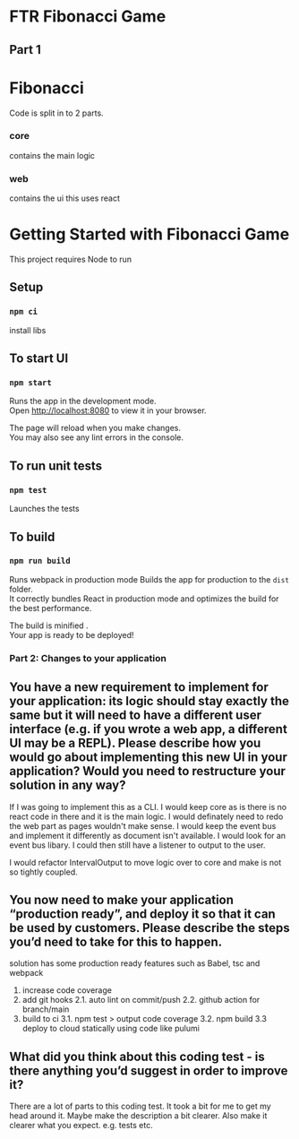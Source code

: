 # FTR Fibonacci Game

## Part 1

# Fibonacci
Code is split in to 2 parts. 
### core
contains the main logic
### web
contains the ui this uses react

# Getting Started with Fibonacci Game

This project requires Node to run

## Setup
### `npm ci`
install libs

## To start UI
### `npm start`

Runs the app in the development mode.\
Open [http://localhost:8080](http://localhost:8080) to view it in your browser.

The page will reload when you make changes.\
You may also see any lint errors in the console.

## To run unit tests

### `npm test`

Launches the tests

## To build

### `npm run build`
Runs webpack in production mode
Builds the app for production to the `dist` folder.\
It correctly bundles React in production mode and optimizes the build for the best performance.

The build is minified .\
Your app is ready to be deployed!


### Part 2: Changes to your application

##  You have a new requirement to implement for your application: its logic should stay exactly the same but it will need to have a different user interface (e.g. if you wrote a web app, a different UI may be a REPL). Please describe how you would go about implementing this new UI in your application? Would you need to restructure your solution in any way?

If I was going to implement this as a CLI. I would keep core as is there is no react code in there and it is the main logic. I would definately need to redo the web part as pages wouldn't make sense. I would keep the event bus and implement it differently as document isn't available. I would look for an event bus libary.  I could then still have a listener to output to the user.

I would refactor IntervalOutput to move logic over to core and make is not so tightly coupled.

##  You now need to make your application “production ready”, and deploy it so that it can be used by customers. Please describe the steps you’d need to take for this to happen.
solution has some production ready features such as Babel, tsc and webpack
1. increase code coverage
2. add git hooks
  2.1. auto lint on commit/push
  2.2. github action for branch/main
3. build to ci
  3.1. npm test > output code coverage
  3.2. npm build
  3.3 deploy to cloud statically using code like pulumi

##  What did you think about this coding test - is there anything you’d suggest in order to improve it?
There are a lot of parts to this coding test. It took a bit for me to get my head around it. Maybe make the description a bit clearer. Also make it clearer what you expect. e.g. tests etc.

